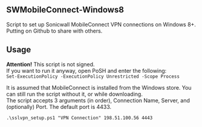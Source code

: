 ## SWMobileConnect-Windows8
Script to set up Sonicwall MobileConnect VPN connections on Windows 8+. Putting on Github to share with others.

## Usage
**Attention!** This script is not signed.   
If you want to run it anyway, open PoSH and enter the following:   
`Set-ExecutionPolicy -ExecutionPolicy Unrestricted -Scope Process`   

It is assumed that MobileConnect is installed from the Windows store. You can still run the script without it, or while downloading.   
The script accepts 3 arguments (in order), Connection Name, Server, and (optionally) Port. The default port is 4433.

`.\sslvpn_setup.ps1 "VPN Connection" 198.51.100.56 4443`
